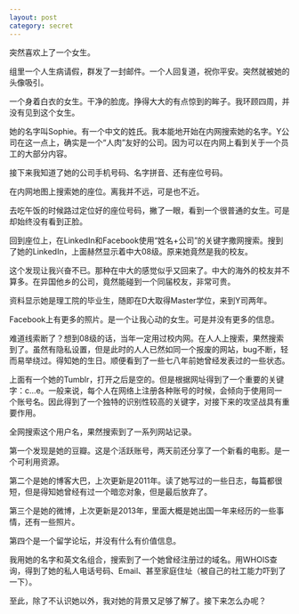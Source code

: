 ```yaml
---
layout: post
category: secret
---
```


突然喜欢上了一个女生。

组里一个人生病请假，群发了一封邮件。一个人回复道，祝你平安。突然就被她的头像吸引。

一个身着白衣的女生。干净的脸庞。挣得大大的有点惊到的眸子。我环顾四周，并没有见到这个女生。

她的名字叫Sophie。有一个中文的姓氏。我本能地开始在内网搜索她的名字。Y公司在这一点上，确实是一个“人肉”友好的公司。因为可以在内网上看到关于一个员工的大部分内容。

接下来我知道了她的公司手机号码、名字拼音、还有座位号码。

在内网地图上搜索她的座位。离我并不远，可是也不近。

去吃午饭的时候路过定位好的座位号码，撇了一眼，看到一个很普通的女生。可是却始终没有看到正脸。

回到座位上，在LinkedIn和Facebook使用“姓名+公司”的关键字撒网搜索。搜到了她的LinkedIn，上面赫然显示着中大08级。原来她竟然是我的校友。

这个发现让我兴奋不已。那种在中大的感觉似乎又回来了。中大的海外的校友并不算多。在异国他乡的公司，竟然能碰到一个同届校友，非常可贵。

资料显示她是理工院的毕业生，随即在D大取得Master学位，来到Y司两年。

Facebook上有更多的照片。是一个让我心动的女生。可是并没有更多的信息。

难道线索断了？想到08级的话，当年一定用过校内网。在人人上搜索，果然搜索到了。虽然有隐私设置，但是此时的人人已然如同一个报废的网站，bug不断，轻而易举绕过。得知她的生日。顺便看到了一些七八年前她曾经发表过的一些状态。

上面有一个她的Tumblr，打开之后是空的。但是根据网址得到了一个重要的关键字：c...e。一般来说，每个人在网络上注册各种账号的时候，会倾向于使用同一个账号名。因此得到了一个独特的识别性较高的关键字，对接下来的攻坚战具有重要作用。

全网搜索这个用户名，果然搜索到了一系列网站记录。

第一个发现是她的豆瓣。这是个活跃账号，两天前还分享了一个新看的电影。是一个可利用资源。

第二个是她的博客大巴，上次更新是2011年。读了她写过的一些日志，每篇都很短，但是得知她曾经有过一个暗恋对象，但是最后放弃了。

第三个是她的微博，上次更新是2013年，里面大概是她出国一年来经历的一些事情，还有一些照片。

第四个是一个留学论坛，并没有什么有价值信息。

我用她的名字和英文名组合，搜索到了一个她曾经注册过的域名。用WHOIS查询，得到了她的私人电话号码、Email、甚至家庭住址（被自己的社工能力吓到了一下）。

至此，除了不认识她以外，我对她的背景又足够了解了。接下来怎么办呢？